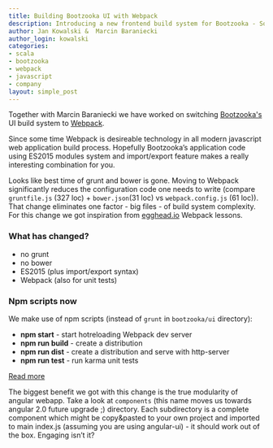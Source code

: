 ```yaml
---
title: Building Bootzooka UI with Webpack
description: Introducing a new frontend build system for Bootzooka - Softwaremill's projects scaffolding framework
author: Jan Kowalski &  Marcin Baraniecki
author_login: kowalski
categories:
- scala
- bootzooka
- webpack
- javascript
- company
layout: simple_post
---
```


Together with Marcin Baraniecki we have worked on switching [Bootzooka's](https://github.com/softwaremill/bootzooka) UI build system to [Webpack](http://webpack.github.io/docs/what-is-webpack.html).

Since some time Webpack is desireable technology in all modern javascript web application build process. Hopefully Bootzooka’s application code using ES2015 modules system and import/export feature makes a really interesting combination for you.

Looks like best time of grunt and bower is gone. Moving to Webpack significantly reduces the configuration code one needs to write (compare `gruntfile.js` (327 loc) + `bower.json`(31 loc) vs `webpack.config.js` (61 loc)). That change eliminates one factor - big files - of build system complexity.
For this change we got inspiration from [egghead.io](https://egghead.io/series/angular-and-webpack-for-modular-applications) Webpack lessons.


### What has changed?
  - no grunt
  - no bower
  - ES2015 (plus import/export syntax)
  - Webpack (also for unit tests)


### Npm scripts now
We make use of npm scripts (instead of `grunt` in `bootzooka/ui` directory):

  - **npm start** - start hotreloading Webpack dev server
  - **npm run build** - create a distribution
  - **npm run dist** - create a distribution and serve with http-server
  - **npm run test** - run karma unit tests


[Read more](http://softwaremill.github.io/bootzooka/frontend.html)


The biggest benefit we got with this change is the true modularity of angular webapp. Take a look at `components` (this name moves us towards angular 2.0 future upgrade ;) directory. Each subdirectory is a complete component which might be copy&pasted to your own project and imported to main index.js (assuming you are using angular-ui) - it should work out of the box.  Engaging isn’t it?
